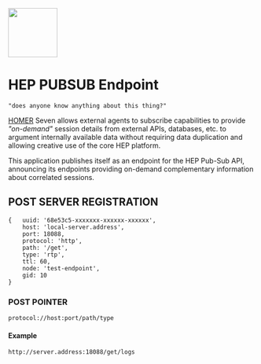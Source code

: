 <img src="https://github.com/sipcapture/homer-app/raw/master/public/img/homerseven.png" width=100 />

# HEP PUBSUB Endpoint
    "does anyone know anything about this thing?"

[HOMER](https://github.com/sipcapture/homer-app) Seven allows external agents to subscribe capabilities to provide *"on-demand"* session details from external APIs, databases, etc. to argument internally available data without requiring data duplication and allowing creative use of the core HEP platform.

This application publishes itself as an endpoint for the HEP Pub-Sub API, announcing its endpoints providing on-demand complementary information about correlated sessions.


## POST SERVER REGISTRATION
```
{   uuid: '68e53c5-xxxxxxx-xxxxxx-xxxxxx',
    host: 'local-server.address',
    port: 18088,
    protocol: 'http',
    path: '/get',
    type: 'rtp',
    ttl: 60,
    node: 'test-endpoint',
    gid: 10 
}
```
### POST POINTER
`protocol://host:port/path/type`

#### Example
```
http://server.address:18088/get/logs
```


